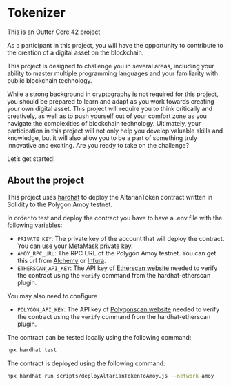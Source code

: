 # Tokenizer

This is an Outter Core 42 project

As a participant in this project, you will have the opportunity to contribute to the creation of a digital asset on the blockchain.

This project is designed to challenge you in
several areas, including your ability to master multiple programming languages and your
familiarity with public blockchain technology.

While a strong background in cryptography is not required for this project, you should
be prepared to learn and adapt as you work towards creating your own digital asset. This
project will require you to think critically and creatively, as well as to push yourself out
of your comfort zone as you navigate the complexities of blockchain technology.
Ultimately, your participation in this project will not only help you develop valuable
skills and knowledge, but it will also allow you to be a part of something truly innovative
and exciting. Are you ready to take on the challenge?

Let’s get started!

## About the project

This project uses [hardhat](https://hardhat.org/) to deploy the AltarianToken contract written in Solidity to the Polygon Amoy testnet.

In order to test and deploy the contract you have to have a .env file with the following variables:

- `PRIVATE_KEY`: The private key of the account that will deploy the contract. You can use your [MetaMask](https://metamask.io/) private key.
- `AMOY_RPC_URL`: The RPC URL of the Polygon Amoy testnet. You can get this url from [Alchemy](https://www.alchemy.com/) or [Infura](https://www.infura.io/).
- `ETHERSCAN_API_KEY`: The API key of [Etherscan website](https://etherscan.io/) needed to verify the contract using the `verify` command from the hardhat-etherscan plugin.

You may also need to configure

- `POLYGON_API_KEY`: The API key of [Polygonscan website](https://polygonscan.com/) needed to verify the contract using the `verify` command from the hardhat-etherscan plugin.

The contract can be tested locally using the following command:

```bash
npx hardhat test
```

The contract is deployed using the following command:

```bash
npx hardhat run scripts/deployAltarianTokenToAmoy.js --network amoy
```
